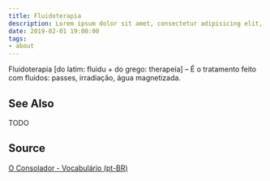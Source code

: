 ```yaml
---
title: Fluidoterapia
description: Lorem ipsum dolor sit amet, consectetur adipisicing elit, sed do eiusmod tempor incididunt ut labore et dolore magna aliqua.  TODO
date: 2019-02-01 19:00:00
tags:
- about
---
```


Fluidoterapia [do latim: fluidu + do grego: therapeía] – É o tratamento feito com fluidos: passes, irradiação, água magnetizada.

## See Also
TODO

## Source
[O Consolador - Vocabulário (pt-BR)](http://www.oconsolador.com.br/linkfixo/vocabulario/principal.html)


